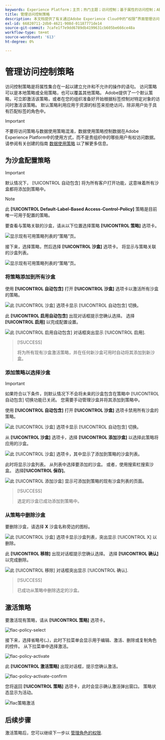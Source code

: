 ```yaml
---
keywords: Experience Platform；主页；热门主题；访问控制；基于属性的访问控制；ABAC
title: 管理访问控制策略
description: 本文档提供了有关通过Adobe Experience Cloud中的“权限”界面管理访问控制策略的信息。
exl-id: 66820711-2db0-4621-908d-01187771de14
source-git-commit: 7cafe1f7e9dd6789db4199631cb605be666ce48a
workflow-type: tm+mt
source-wordcount: '613'
ht-degree: 0%

---
```


# 管理访问控制策略

访问控制策略是将属性集合在一起以建立允许和不允许的操作的语句。 访问策略可以是本地策略或全局策略，也可以覆盖其他策略。 Adobe提供了一个默认策略，可立即激活该策略，或者在您的组织准备好开始根据标签控制对特定对象的访问时激活该策略。 默认策略利用应用于资源的标签来拒绝访问，除非用户处于具有匹配标签的角色中。

>[!IMPORTANT]
>
>不要将访问策略与数据使用策略混淆，数据使用策略控制数据在Adobe Experience Platform中的使用方式，而不是贵组织中的哪些用户有权访问数据。 请参阅有关创建的指南 [数据使用策略](../../../data-governance/policies/create.md) 以了解更多信息。

<!-- ## Create a new policy

To create a new policy, select the **[!UICONTROL Policies]** tab in the sidebar and select **[!UICONTROL Create Policy]**.

![flac-new-policy](../../images/flac-ui/flac-new-policy.png)

The **[!UICONTROL Create a new policy]** dialog appears, prompting you to enter a name, and an optional description. When finished, select **[!UICONTROL Confirm]**.

![flac-create-new-policy](../../images/flac-ui/flac-create-new-policy.png)

Using the dropdown arrow select if you would like to **Permit access to** (![flac-permit-access-to](../../images/flac-ui/flac-permit-access-to.png)) a resource or **Deny access to** (![flac-deny-access-to](../../images/flac-ui/flac-deny-access-to.png)) a resource.

Next, select the resource that you would like to include in the policy using the dropdown menu and search access type, read or write.

![flac-flac-policy-resource-dropdown](../../images/flac-ui/flac-policy-resource-dropdown.png)

Next, using the dropdown arrow select the condition you would like to apply to this policy, **The following being true** (![flac-policy-true](../../images/flac-ui/flac-policy-true.png)) or **The following being false** (![flac-policy-false](../../images/flac-ui/flac-policy-false.png)).

Select the plus icon to **Add matches expression** or **Add expression group** for the resource. 

![flac-policy-expression](../../images/flac-ui/flac-policy-expression.png)

Using the dropdown, select the **Resource**.

![flac-policy-resource-dropdown](../../images/flac-ui/flac-policy-resource-dropdown-1.png)

Next, using the dropdown select the **Matches**.

![flac-policy-matches-dropdown](../../images/flac-ui/flac-policy-matches-dropdown.png)

Next, using the dropdown, select the type of label (**[!UICONTROL Core label]** or **[!UICONTROL Custom label]**) to match the label assigned to the User in roles.

![flac-policy-user-dropdown](../../images/flac-ui/flac-policy-user-dropdown.png)

Finally, select the **Sandbox** that you would like the policy conditions to apply to, using the dropdown menu.

![flac-policy-sandboxes-dropdown](../../images/flac-ui/flac-policy-sandboxes-dropdown.png)

Select **Add resource** to add more resources. Once finished, select **[!UICONTROL Save and exit]**.

![flac-policy-save-and-exit](../../images/flac-ui/flac-policy-save-and-exit.png)

The new policy is successfully created, and you are redirected to the **[!UICONTROL Policies]** tab, where you will see the newly created policy appear in the list. 

![flac-policy-saved](../../images/flac-ui/flac-policy-saved.png)

## Edit a policy

To edit an existing policy, select the policy from the **[!UICONTROL Policies]** tab. Alternatively, use the filter option to filter the results to find the policy you want to edit.

![flac-policy-select](../../images/flac-ui/flac-policy-select.png)

Next, select the ellipsis (`…`) next to the policies name, and a dropdown displays controls to edit, deactivate, delete, or duplicate the role. Select edit from the dropdown.

![flac-policy-edit](../../images/flac-ui/flac-policy-edit.png)

The policy permissions screen appears. Make the updates then select **[!UICONTROL Save and exit]**.

![flac-policy-save-and-exit](../../images/flac-ui/flac-policy-save-and-exit.png)

The policy is successfully updated, and you are redirected to the **[!UICONTROL Policies]** tab.

## Duplicate a policy

To duplicate an existing policy, select the policy from the **[!UICONTROL Policies]** tab. Alternatively, use the filter option to filter the results to find the policy you want to edit.

![flac-policy-select](../../images/flac-ui/flac-policy-select.png)

Next, select the ellipsis (`…`) next to a policies name, and a dropdown displays controls to edit, deactivate, delete, or duplicate the role. Select duplicate from the dropdown.

![flac-policy-duplicate](../../images/flac-ui/flac-policy-duplicate.png)

The **[!UICONTROL Duplicate policy]** dialog appears, prompting you to confirm the duplication. 

![flac-policy-duplicate-confirm](../../images/flac-ui/flac-duplicate-confirm.png)

The new policy appears in the list as a copy of the original on the **[!UICONTROL Policies]** tab.

![flac-role-duplicate-saved](../../images/flac-ui/flac-role-duplicate-saved.png)

## Delete a policy

To delete an existing policy, select the policy from the **[!UICONTROL Policies]** tab. Alternatively, use the filter option to filter the results to find the policy you want to delete.

![flac-policy-select](../../images/flac-ui/flac-policy-select.png)

Next, select the ellipsis (`…`) next to a policies name, and a dropdown displays controls to edit, deactivate, delete, or duplicate the role. Select delete from the dropdown.

![flac-policy-delete](../../images/flac-ui/flac-policy-delete.png)

The **[!UICONTROL Delete user policy]** dialog appears, prompting you to confirm the deletion. 

![flac-policy-delete-confirm](../../images/flac-ui/flac-policy-delete-confirm.png)

You are returned to the **[!UICONTROL policies]** tab and a confirmation of deletion pop over appears.

![flac-policy-delete-confirmation](../../images/flac-ui/flac-policy-delete-confirmation.png) -->

## 为沙盒配置策略

>[!IMPORTANT]
>
>默认情况下， [!UICONTROL 自动包含] 将为所有客户打开功能，这意味着所有沙盒都将添加到策略中。

>[!NOTE]
>
>此 **[!UICONTROL Default-Label-Based Access-Control-Policy]** 策略是目前唯一可用于配置的策略。

要查看与策略关联的沙盒，请从以下位置选择策略 **[!UICONTROL 策略]** 选项卡。

![显示现有可用策略列表的“策略”页。](../../images/abac-end-to-end-user-guide/abac-policies-page.png)

接下来，选择策略，然后选择 **[!UICONTROL 沙盒]** 选项卡。 将显示与策略关联的沙盒列表。

![显示现有可用策略列表的“策略”页。](../../images/flac-ui/abac-policies-sandboxes-tab.png)

### 将策略添加到所有沙盒

使用 **[!UICONTROL 自动包含]** 打开 **[!UICONTROL 沙盒]** 选项卡以激活所有沙盒的策略。

![此 [!UICONTROL 沙盒] 选项卡显示 [!UICONTROL 自动包含] 切换。](../../images/flac-ui/abac-policies-auto-include.png)

此 **[!UICONTROL 启用自动包含]** 出现对话框提示您确认选择。 选择 **[!UICONTROL 启用]** 以完成配置设置。

![此 [!UICONTROL 启用自动包含] 对话框突出显示 [!UICONTROL 启用].](../../images/flac-ui/abac-policies-auto-include-enable.png)

>[!SUCCESS]
>
>将为所有现有沙盒激活策略，并在任何新沙盒可用时自动将其添加到新沙盒。

### 添加策略以选择沙盒

>[!IMPORTANT]
>
>如果符合以下条件，则默认情况下不会将未来的沙盒包含在策略中 [!UICONTROL 自动包含] 切换功能已关闭。 您需要手动管理沙盒并将其添加到策略中。

使用 **[!UICONTROL 自动包含]** 打开 **[!UICONTROL 沙盒]** 选项卡禁用所有沙盒的策略。

![此 [!UICONTROL 沙盒] 选项卡显示 [!UICONTROL 自动包含] 切换。](../../images/flac-ui/abac-policies-auto-include.png)

从 **[!UICONTROL 沙盒]** 选项卡，选择 **[!UICONTROL 添加沙盒]** 以选择此策略将应用的沙盒。

![此 [!UICONTROL 沙盒] 选项卡，其中显示了添加到策略的沙盒列表。](../../images/flac-ui/abac-policies-sandboxes-tab-add.png)

此时将显示沙盒列表。 从列表中选择要添加的沙盒。 或者，使用搜索栏搜索沙盒。 选择&#x200B;**[!UICONTROL 保存]**。

![此 [!UICONTROL 添加沙盒] 显示可添加到策略的现有沙盒列表的页面。](../../images/flac-ui/abac-policies-sandboxes-list.png)

>[!SUCCESS]
>
>选定的沙盒已成功添加到策略中。

### 从策略中删除沙盒

要删除沙盒，请选择 **X** 沙盒名称旁边的图标。

![此 [!UICONTROL 沙盒] 选项卡显示沙盒列表，突出显示 [!UICONTROL X] 以删除。](../../images/flac-ui/abac-policies-remove-sandbox-x.png)

此 **[!UICONTROL 移除]** 出现对话框提示您确认选择。 选择 **[!UICONTROL 确认]** 以完成删除。

![此 [!UICONTROL 移除] 对话框突出显示 [!UICONTROL 确认].](../../images/flac-ui/abac-policies-remove-sandbox.png)

>[!SUCCESS]
>
>已成功从策略中删除选定的沙盒。

## 激活策略

要激活现有策略，请从 **[!UICONTROL 策略]** 选项卡。

![flac-policy-select](../../images/abac-end-to-end-user-guide/abac-policies-page.png)

接下来，选择省略号(`…`)，此时下拉菜单会显示用于编辑、激活、删除或复制角色的控件。 从下拉菜单中选择激活。

![flac-policy-activate](../../images/abac-end-to-end-user-guide/abac-policies-activate.png)

此 **[!UICONTROL 激活策略]** 出现对话框，提示您确认激活。

![flac-policy-activate-confirm](../../images/abac-end-to-end-user-guide/abac-activate-policies-dialog.png)


您将返回 **[!UICONTROL 策略]** 选项卡，此时会显示确认激活弹出窗口。 策略状态显示为活动。

![flac策略激活](../../images/abac-end-to-end-user-guide/abac-policies-confirm-activate.png)

## 后续步骤

激活策略后，您可以继续下一步以 [管理角色的权限](permissions.md).
